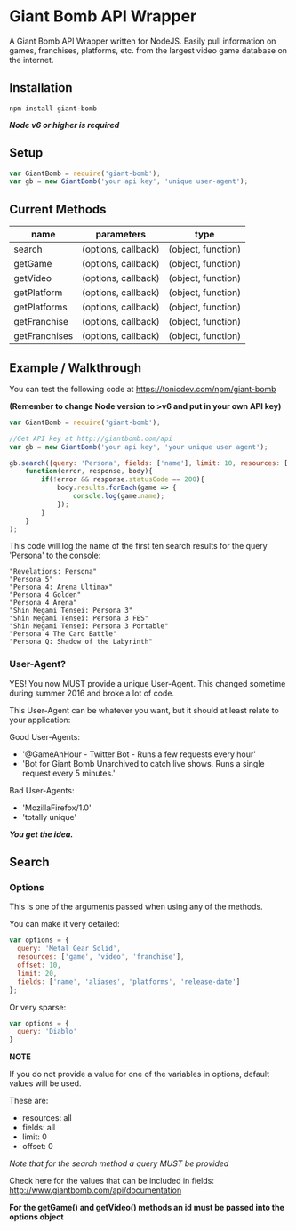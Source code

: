 # Giant Bomb API Wrapper 
A Giant Bomb API Wrapper written for NodeJS. Easily pull information on games, franchises, platforms, etc. from the largest video game database on the internet.

## Installation 
`npm install giant-bomb`

***Node v6 or higher is required***

## Setup 
```javascript
var GiantBomb = require('giant-bomb');
var gb = new GiantBomb('your api key', 'unique user-agent');
```

## Current Methods

| name          | parameters          | type               |
|---------------|---------------------|--------------------|
| search        | (options, callback) | (object, function) | 
| getGame       | (options, callback) | (object, function) |
| getVideo      | (options, callback) | (object, function) |
| getPlatform   | (options, callback) | (object, function) |
| getPlatforms  | (options, callback) | (object, function) |
| getFranchise  | (options, callback) | (object, function) |
| getFranchises | (options, callback) | (object, function) |

## Example / Walkthrough
You can test the following code at https://tonicdev.com/npm/giant-bomb 

**(Remember to change Node version to >v6 and put in your own API key)**
```javascript
var GiantBomb = require('giant-bomb');

//Get API key at http://giantbomb.com/api
var gb = new GiantBomb('your api key', 'your unique user agent');

gb.search({query: 'Persona', fields: ['name'], limit: 10, resources: ['game']}, 
	function(error, response, body){
		if(!error && response.statusCode == 200){
			body.results.forEach(game => {
				console.log(game.name);
			});
		}
	}
);
```
This code will log the name of the first ten search results for the query 'Persona' to the console: 
```
"Revelations: Persona"
"Persona 5"
"Persona 4: Arena Ultimax"
"Persona 4 Golden"
"Persona 4 Arena"
"Shin Megami Tensei: Persona 3"
"Shin Megami Tensei: Persona 3 FES"
"Shin Megami Tensei: Persona 3 Portable"
"Persona 4 The Card Battle"
"Persona Q: Shadow of the Labyrinth"
```

### User-Agent? 
YES! You now MUST provide a unique User-Agent. This changed sometime during summer 2016 and broke a lot of code. 

This User-Agent can be whatever you want, but it should at least relate to your application: 

Good User-Agents: 
- '@GameAnHour - Twitter Bot - Runs a few requests every hour'
- 'Bot for Giant Bomb Unarchived to catch live shows. Runs a single request every 5 minutes.'

Bad User-Agents: 
- 'MozillaFirefox/1.0'
- 'totally unique'

***You get the idea.***

## Search

### Options
This is one of the arguments passed when using any of the methods.

You can make it very detailed: 
```javascript
var options = {
  query: 'Metal Gear Solid',
  resources: ['game', 'video', 'franchise'],
  offset: 10,
  limit: 20,
  fields: ['name', 'aliases', 'platforms', 'release-date']
};
```
Or very sparse: 
```javascript
var options = {
  query: 'Diablo'
}
```
**NOTE**

If you do not provide a value for one of the variables in options, default values will be used.

These are:

- resources: all
- fields: all
- limit: 0
- offset: 0

_Note that for the search method a query MUST be provided_

Check here for the values that can be included in fields: http://www.giantbomb.com/api/documentation

**For the getGame() and getVideo() methods an id must be passed into the options object**
